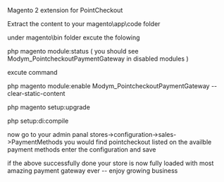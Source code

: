 Magento 2 extension for PointCheckout

Extract the content to your magento\app\code folder 

under magento\bin folder excute the folowing 

php magento module:status ( you should see Modym_PointcheckoutPaymentGateway in disabled modules )

excute command

php magento module:enable Modym_PointcheckoutPaymentGateway --clear-static-content

php magento setup:upgrade 

php setup:di:compile 

now go to your admin panal stores->configuration->sales->PaymentMethods you would find pointcheckout listed on the availble payment methods 
enter the configuration and save 


if the above successfully done your store is now fully loaded with most amazing payment gateway ever -- enjoy growing business 

